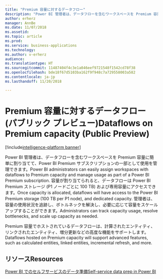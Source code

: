 ```yaml
---
title: "Premium 容量に対するデータフロー"
description: "Power BI 管理者は、データフローを含むワークスペースを Premium 容量に簡単に割り当てて、Power BI Premium サブスクリプションの一部として使用を管理できます。"
author: erherz
manager: AnnBe
ms.date: 11/07/2018
ms.assetid: 
ms.topic: article
ms.prod: 
ms.service: business-applications
ms.technology: 
ms.author: v-erherz
audience: 
ms.translationtype: HT
ms.sourcegitcommit: 11487404f4c3e1a046eef9721548f1542cd78f38
ms.openlocfilehash: bde18f67d5103ba162f9f948c7a729558003a582
ms.contentlocale: ja-jp
ms.lasthandoff: 11/20/2018

---
```

# <a name="dataflows-on-premium-capacity-public-preview"></a><span data-ttu-id="99761-103">Premium 容量に対するデータフロー (パブリック プレビュー)</span><span class="sxs-lookup"><span data-stu-id="99761-103">Dataflows on Premium capacity (Public Preview)</span></span> 

[!include[intelligence-platform banner](../../includes/intelligence-platform.md)]






<span data-ttu-id="99761-104">Power BI 管理者は、データフローを含むワークスペースを Premium 容量に簡単に割り当てて、Power BI Premium サブスクリプションの一部として使用を管理できます。</span><span class="sxs-lookup"><span data-stu-id="99761-104">Power BI administrators can easily assign workspaces with dataflows to Premium capacity and manage usage as part of a Power BI Premium subscription.</span></span> <span data-ttu-id="99761-105">容量が割り当てられると、データフローは Power BI Premium ストレージ (P1 ノードごとに 100 TB) および専用容量にアクセスできます。</span><span class="sxs-lookup"><span data-stu-id="99761-105">Once capacity is allocated, dataflows will have access to the Power BI Premium storage (100 TB per P1 node), and dedicated capacity.</span></span> <span data-ttu-id="99761-106">管理者は、容量の使用状況を追跡し、ボトルネックを解決し、必要に応じて容量をスケールアップすることができます。</span><span class="sxs-lookup"><span data-stu-id="99761-106">Administrators can track capacity usage, resolve bottlenecks, and scale up capacity as needed.</span></span>

<span data-ttu-id="99761-107">Premium 容量でホストされているデータフローは、計算されたエンティティ、リンクされたエンティティ、増分更新などの高度な機能をサポートします。</span><span class="sxs-lookup"><span data-stu-id="99761-107">Dataflows hosted on Premium capacity will support advanced features, such as calculated entities, linked entities, incremental refresh, and more.</span></span>

## <a name="resources"></a><span data-ttu-id="99761-108">リソース</span><span class="sxs-lookup"><span data-stu-id="99761-108">Resources</span></span>
[<span data-ttu-id="99761-109">Power BI でのセルフサービスのデータ準備</span><span class="sxs-lookup"><span data-stu-id="99761-109">Self-service data prep in Power BI</span></span>](https://docs.microsoft.com/en-us/power-bi/service-dataflows-overview)


